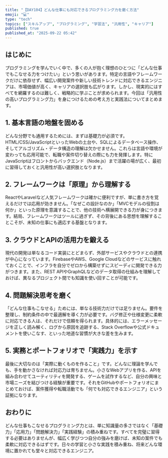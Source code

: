 ```yaml
---
title: "【DAY104】どんな仕事にも対応できるプログラミング力を磨く方法"
emoji: "💻"
type: "tech"
topics: ["スキルアップ", "プログラミング", "学習法", "汎用性", "キャリア"]
published: true
published_at: "2025-09-22 05:42"
---
```


## はじめに  
プログラミングを学んでいく中で、多くの人が抱く理想のひとつに「どんな仕事でもこなせる力をつけたい」という思いがあります。特定の言語やフレームワークだけに依存せず、幅広い開発案件や新しい技術トレンドに対応できるエンジニアは、市場価値が高く、キャリアの選択肢も広がります。しかし、現実的にはすべてを網羅するのは難しく、戦略的に学ぶことが求められます。今回は「汎用性の高いプログラミング力」を身につけるための考え方と実践法についてまとめます。

## 1. 基本言語の地盤を固める  
どんな分野でも通用するためには、まずは基礎力が必須です。HTML/CSS/JavaScriptといったWebの土台や、SQLによるデータベース操作、そしてアルゴリズム・データ構造の理解は欠かせません。これらは言語や環境が変わっても応用可能で、転職や案件切り替えの際にも力を発揮します。特にJavaScriptはフロントからバックエンド（Node.js）まで活躍の場が広く、最初に習得しておくと汎用性が高い選択肢となります。

## 2. フレームワークは「原理」から理解する  
ReactやLaravelなど人気フレームワークは確かに便利ですが、単に書き方を覚えるだけでは応用が効きません。「なぜこの設計なのか」「MVCモデルの役割は何か」といった原理を意識することで、他の技術へ横展開できる力が身につきます。結局、フレームワークはツールに過ぎず、その背後にある思想を理解することこそが、未知の仕事にも適応する基盤となります。

## 3. クラウドとAPIの活用力を鍛える  
現代の開発は単なるコード実装にとどまらず、外部サービスやクラウドとの連携が中心になっています。FirebaseやAWS、Google Cloudなどのサービスに触れておくことで、インフラを自分でゼロから構築せずにスピーディに開発できる力がつきます。また、REST APIやGraphQLなどのデータ取得の仕組みを理解しておけば、異なるプロジェクト間でも知識を使い回すことが可能です。

## 4. 問題解決思考を磨く  
「どんな仕事もこなせる」ためには、単なる技術力だけでは足りません。要件を整理し、制約条件の中で最適解を導く力が必要です。バグ修正や仕様変更に柔軟に対応できる人は、それだけで信頼を得られます。具体的には、エラーメッセージを正しく読み解く、ログから原因を追跡する、Stack Overflowや公式ドキュメントを使いこなす、といった地道な習慣が大きな差を生みます。

## 5. 実務とポートフォリオで「実践力」を示す  
最後に大切なのは「実際に動くものを作ること」です。どんなに理論を学んでも、手を動かさなければ対応力は育ちません。小さなWebアプリを作る、APIを組み合わせてユーティリティを開発する、ゲームを試作するなど、自分の興味と市場ニーズを結びつける経験が重要です。それをGitHubやポートフォリオにまとめておけば、案件獲得や転職活動でも「何でも対応できるエンジニア」という証拠になります。

## おわりに  
どんな仕事もこなせるプログラミング力とは、単に知識量の多さではなく「基礎力」「応用力」「問題解決力」「実践経験」の積み重ねです。すべてを完璧に習得する必要はありませんが、幅広く学びつつ自分の強みを磨けば、未知の案件でも柔軟に対応できるはずです。日々の学習と小さな実践を積み重ね、将来どんな環境に置かれても堂々と対応できるエンジニア。